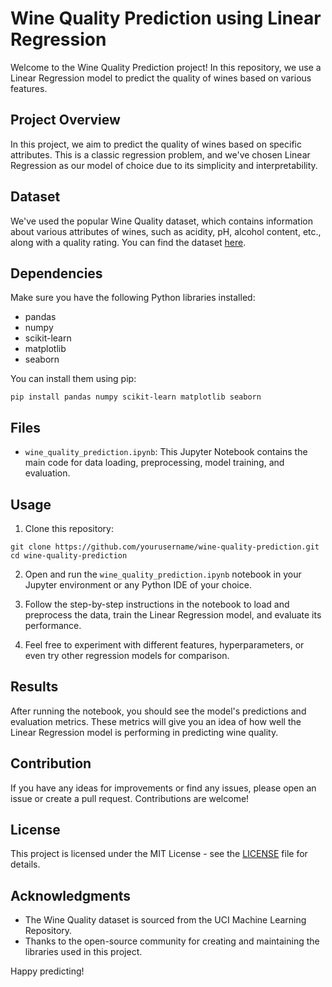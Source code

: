 # Wine Quality Prediction using Linear Regression

Welcome to the Wine Quality Prediction project! In this repository, we use a Linear Regression model to predict the quality of wines based on various features.

## Project Overview

In this project, we aim to predict the quality of wines based on specific attributes. This is a classic regression problem, and we've chosen Linear Regression as our model of choice due to its simplicity and interpretability.

## Dataset

We've used the popular Wine Quality dataset, which contains information about various attributes of wines, such as acidity, pH, alcohol content, etc., along with a quality rating. You can find the dataset [here](https://archive.ics.uci.edu/ml/datasets/Wine+Quality).

## Dependencies

Make sure you have the following Python libraries installed:

- pandas
- numpy
- scikit-learn
- matplotlib
- seaborn

You can install them using pip:

```
pip install pandas numpy scikit-learn matplotlib seaborn
```

## Files

- `wine_quality_prediction.ipynb`: This Jupyter Notebook contains the main code for data loading, preprocessing, model training, and evaluation.

## Usage

1. Clone this repository:

```
git clone https://github.com/yourusername/wine-quality-prediction.git
cd wine-quality-prediction
```

2. Open and run the `wine_quality_prediction.ipynb` notebook in your Jupyter environment or any Python IDE of your choice.

3. Follow the step-by-step instructions in the notebook to load and preprocess the data, train the Linear Regression model, and evaluate its performance.

4. Feel free to experiment with different features, hyperparameters, or even try other regression models for comparison.

## Results

After running the notebook, you should see the model's predictions and evaluation metrics. These metrics will give you an idea of how well the Linear Regression model is performing in predicting wine quality.

## Contribution

If you have any ideas for improvements or find any issues, please open an issue or create a pull request. Contributions are welcome!

## License

This project is licensed under the MIT License - see the [LICENSE](LICENSE) file for details.

## Acknowledgments

- The Wine Quality dataset is sourced from the UCI Machine Learning Repository.
- Thanks to the open-source community for creating and maintaining the libraries used in this project.

Happy predicting!
